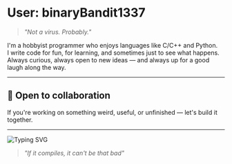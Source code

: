 # User: binaryBandit1337

> _"Not a virus. Probably."_

I'm a hobbyist programmer who enjoys languages like C/C++ and Python.  
I write code for fun, for learning, and sometimes just to see what happens.  
Always curious, always open to new ideas — and always up for a good laugh along the way.

---

## 🤝 Open to collaboration

If you're working on something weird, useful, or unfinished — let's build it together.

---

![Typing SVG](https://readme-typing-svg.herokuapp.com?font=Fira+Code&size=18&pause=1000&color=00FFAA&vCenter=true&width=410&lines=std::cout+%3C%3C+%22Hello%2C+world!%22;)

> _"If it compiles, it can't be that bad"_
